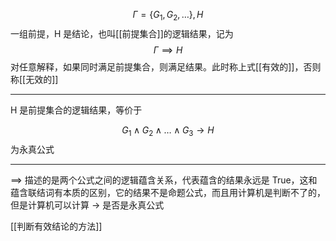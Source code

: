 $$
\Gamma=\{G_{1},G_{2},\dots\},H
$$
一组前提，H 是结论，也叫[[前提集合]]的逻辑结果，记为
$$
\Gamma \implies H
$$
对任意解释，如果同时满足前提集合，则满足结果。此时称上式[[有效的]]，否则称[[无效的]]

---

H 是前提集合的逻辑结果，等价于

$$
G_{1}\wedge G_{2} \wedge \dots \wedge G_{3} \to H
$$
为永真公式

---

$\implies$ 描述的是两个公式之间的逻辑蕴含关系，代表蕴含的结果永远是 True，这和蕴含联结词有本质的区别，它的结果不是命题公式，而且用计算机是判断不了的，但是计算机可以计算 $\to$ 是否是永真公式


[[判断有效结论的方法]]
